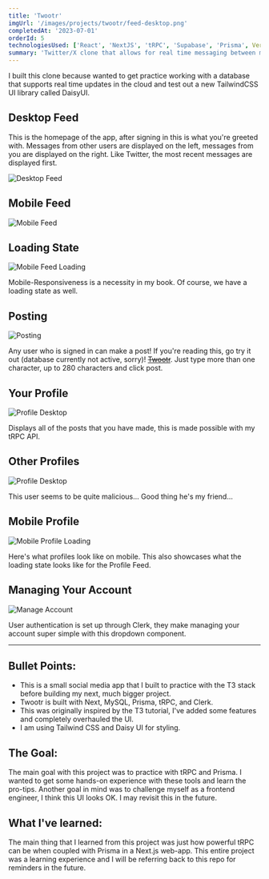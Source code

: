 ```yaml
---
title: 'Twootr'
imgUrl: '/images/projects/twootr/feed-desktop.png'
completedAt: '2023-07-01'
orderId: 5
technologiesUsed: ['React', 'NextJS', 'tRPC', 'Supabase', 'Prisma', Vercel]
summary: 'Twitter/X clone that allows for real time messaging between multiple people. After signing in, you are met with a feed containing content from other users.'
---
```


I built this clone because wanted to get practice working with a database that supports real time updates in the cloud and test out a new TailwindCSS UI library called DaisyUI.

## Desktop Feed

This is the homepage of the app, after signing in this is what you're greeted with. Messages from other users are displayed on the left, messages from you are displayed on the right. Like Twitter, the most recent messages are displayed first.

![Desktop Feed](/images/projects/twootr/feed-desktop.png)

## Mobile Feed

![Mobile Feed](/images/projects/twootr/feed-mobile.png)

## Loading State

![Mobile Feed Loading](/images/projects/twootr/feed-mobile-loading.png)

Mobile-Responsiveness is a necessity in my book. Of course, we have a loading state as well.

## Posting

![Posting](/images/projects/twootr/posting-desktop.png)

Any user who is signed in can make a post! If you're reading this, go try it out (database currently not active, sorry)! ~~[Twootr](https://twootr-com.vercel.app/)~~. Just type more than one character, up to 280 characters and click post.

## Your Profile

![Profile Desktop](/images/projects/twootr/profile-desktop.png)

Displays all of the posts that you have made, this is made possible with my tRPC API.

## Other Profiles

![Profile Desktop](/images/projects/twootr/other-profile-desktop.png)

This user seems to be quite malicious... Good thing he's my friend...

## Mobile Profile

![Mobile Profile Loading](/images/projects/twootr/profile-loading-mobile.png)

Here's what profiles look like on mobile. This also showcases what the loading state looks like for the Profile Feed.

## Managing Your Account

![Manage Account](/images/projects/twootr/manage-account.png)

User authentication is set up through Clerk, they make managing your account super simple with this dropdown component.

---

## Bullet Points:

- This is a small social media app that I built to practice with the T3 stack before building my next, much bigger project.
- Twootr is built with Next, MySQL, Prisma, tRPC, and Clerk.
- This was originally inspired by the T3 tutorial, I've added some features and completely overhauled the UI.
- I am using Tailwind CSS and Daisy UI for styling.

## The Goal:

The main goal with this project was to practice with tRPC and Prisma. I wanted to get some hands-on experience with these tools and learn the pro-tips. Another goal in mind was to challenge myself as a frontend engineer, I think this UI looks OK. I may revisit this in the future.

## What I've learned:

The main thing that I learned from this project was just how powerful tRPC can be when coupled with Prisma in a Next.js web-app. This entire project was a learning experience and I will be referring back to this repo for reminders in the future.
